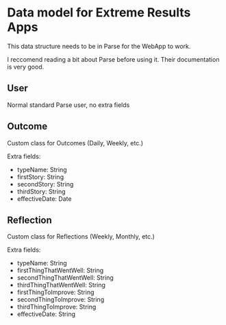 # Data model for Extreme Results Apps
This data structure needs to be in Parse for the WebApp to work.

I reccomend reading a bit about Parse before using it.
Their documentation is very good.


## User
Normal standard Parse user, no extra fields

## Outcome
Custom class for Outcomes (Daily, Weekly, etc.)

Extra fields:
* typeName: String
* firstStory: String
* secondStory: String
* thirdStory: String
* effectiveDate: Date


## Reflection
Custom class for Reflections (Weekly, Monthly, etc.)

Extra fields:
* typeName: String
* firstThingThatWentWell: String
* secondThingThatWentWell: String
* thirdThingThatWentWell: String
* firstThingToImprove: String
* secondThingToImprove: String
* thirdThingToImprove: String
* effectiveDate: String
